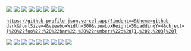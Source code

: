 <!-- heading -->
<img src="https://github-profile-json.vercel.app/?indent=4&theme=tokyo-night-dark&background=false&fontSize=4&viewboxWidth=300&viewboxHeight=5&paddingY=4&oneLine=true&object={%22repository_name%22:%22github-profile-json%22}" />

<!-- description section -->
<img src="https://github-profile-json.vercel.app/?indent=4&theme=tokyo-night-dark&background=false&fontSize=4&viewboxWidth=300&viewboxHeight=5&paddingY=4&oneLine=true&object={%22section%22:%20%22description%22}" />

<img src="https://github-profile-json.vercel.app/?indent=4&theme=tokyo-night-dark&background=false&fontSize=4&viewboxWidth=300&viewboxHeight=20&paddingY=4&object=[%20%22A%20simple%20way%20to%20add%20stylized%20and%20syntax%20highlighted%20JSON%20code%20snippets%20to%20your%20GitHub%20profile!%22,%20%22You%20can%20also%20use%20it%20in%20any%20GitHub%20markdown%20file,%20including%20your%20repository%20README!%22%20]" />

<!-- features section -->
<img src="https://github-profile-json.vercel.app/?indent=4&theme=tokyo-night-dark&background=false&fontSize=4&viewboxWidth=300&viewboxHeight=5&paddingY=4&oneLine=true&object={%22section%22:%22features%22}" />

<img src="https://github-profile-json.vercel.app/?indent=4&theme=tokyo-night-dark&background=false&fontSize=4&viewboxWidth=300&viewboxHeight=20&paddingY=4&object=[%20%22You%20can%20adjust%20values%20to%20your%20liking,%20such%20as%20the%20snippet%20padding,%20line%20spacing,%20viewbox%20width/height%20and%20indent!%22,%20%22There%20are%20also%20200%2b%20themes%20you%20can%20choose%20from,%20including%20your%20favourite%20code%20editor%20themes!%22%20]" />

<!-- parameters section -->
<img src="https://github-profile-json.vercel.app/?indent=4&theme=tokyo-night-dark&background=false&fontSize=4&viewboxWidth=300&viewboxHeight=5&paddingY=4&oneLine=true&object={%22section%22:%20%22parameters%22}" />

<img src="https://github-profile-json.vercel.app/?indent=4&theme=tokyo-night-dark&background=false&fontSize=4&viewboxWidth=300&viewboxHeight=345&paddingY=4&object={%20%22parameters%22:%20{%20%22object%22:%20{%20%22type%22:%20%22string%22,%20%22description%22:%20%22The%20JSON%20object%20that%20will%20be%20displayed%20in%20the%20snippet%22,%20%22required%22:%20true%20},%20%22viewboxHeight%22:%20{%20%22type%22:%20%22number%22,%20%22description%22:%20%22The%20viewbox%20height%20of%20the%20snippet%20SVG%22,%20%22required%22:%20false,%20%22default%22:%20null%20},%20%22viewboxWidth%22:%20{%20%22type%22:%20%22number%22,%20%22description%22:%20%22The%20viewbox%20width%20of%20the%20snippet%20SVG%22,%20%22required%22:%20false,%20%22default%22:%20300%20},%20%22paddingX%22:%20{%20%22type%22:%20%22number%22,%20%22description%22:%20%22The%20padding%20of%20the%20object%20on%20the%20X%20axis%22,%20%22required%22:%20false,%20%22default%22:%208%20},%20%22paddingY%22:%20{%20%22type%22:%20%22number%22,%20%22description%22:%20%22The%20padding%20of%20the%20object%20on%20the%20Y%20axis%22,%20%22required%22:%20false,%20%22default%22:%2018%20},%20%22lineSpacing%22:%20{%20%22type%22:%20%22number%22,%20%22description%22:%20%22The%20line%20spacing%20between%20each%20object%20line%22,%20%22required%22:%20false,%20%22default%22:%201%20},%20%22fontSize%22:%20{%20%22type%22:%20%22number%22,%20%22description%22:%20%22The%20font%20size%20of%20the%20JSON%20snippet%22,%20%22required%22:%20false,%20%22default%22:%2012%20},%20%22indentSize%22:%20{%20%22type%22:%20%22number%22,%20%22description%22:%20%22The%20indent%20size%20of%20the%20JSON%20snippet%22,%20%22required%22:%20false,%20%22default%22:%202%20},%20%22oneLine%22:%20{%20%22type%22:%20%22boolean%22,%20%22description%22:%20%22Whether%20or%20not%20the%20snippet%20will%20be%20strictly%20in%20one%20line%22,%20%22required%22:%20false,%20%22default%22:%20false%20},%20%22theme%22:%20{%20%22type%22:%20%22string%22,%20%22description%22:%20%22The%20theme%20of%20the%20JSON%20snippet%22,%20%22required%22:%20false,%20%22default%22:%20%22github-dark%22%20},%20%22background%22:%20{%20%22type%22:%20%22boolean%22,%20%22description%22:%20%22Whether%20or%20not%20the%20background%20will%20be%20filled%20or%20transparent%22,%20%22required%22:%20false,%20%22default%22:%20true%20}%20}%20}" />

<!-- example section -->
<img src="https://github-profile-json.vercel.app/?indent=4&theme=tokyo-night-dark&background=false&fontSize=4&viewboxWidth=300&viewboxHeight=5&paddingY=4&oneLine=true&object={%22section%22:%20%22example%22}" />

[`https://github-profile-json.vercel.app/?indent=4&theme=github-dark&fontSize=4&viewboxWidth=300&viewboxHeight=5&paddingY=4&object={%20%22foo%22:%20%22bar%22,%20%22numbers%22:%20[1,%202,%203]%20}`](https://github-profile-json.vercel.app/?indent=4&theme=github-dark&fontSize=4&viewboxWidth=300&viewboxHeight=5&paddingY=4&background=false&object={%20%22foo%22:%20%22bar%22,%20%22numbers%22:%20[1,%202,%203]%20})

<img src="https://github-profile-json.vercel.app/?indent=4&theme=github-dark&fontSize=4&viewboxWidth=300&viewboxHeight=40&paddingY=4&object={%20%22foo%22:%20%22bar%22,%20%22numbers%22:%20[1,%202,%203]%20}" />

<!-- themes section -->
<img src="https://github-profile-json.vercel.app/?indent=4&theme=tokyo-night-dark&background=false&fontSize=4&viewboxWidth=300&viewboxHeight=5&paddingY=4&oneLine=true&object={%22section%22:%22themes%22}" />

<!-- github-dark -->
<img src="https://github-profile-json.vercel.app/?indent=4&background=true&theme=github-dark&fontSize=4&viewboxWidth=300&viewboxHeight=65&paddingY=9&object={%20%22theme%22:%20%22github-dark%22,%20%22list%22:%20[1,%202,%203],%20%22data%22:%20{%20%22foo%22:%20%22bar%22%20}%20}" />
<!-- tokyo-night-dark -->
<img src="https://github-profile-json.vercel.app/?indent=4&background=true&theme=tokyo-night-dark&fontSize=4&viewboxWidth=300&viewboxHeight=65&paddingY=9&object={%20%22theme%22:%20%22tokyo-night-dark%22,%20%22list%22:%20[1,%202,%203],%20%22data%22:%20{%20%22foo%22:%20%22bar%22%20}%20}" />
<!-- dracula -->
<img src="https://github-profile-json.vercel.app/?indent=4&background=true&theme=dracula&fontSize=4&viewboxWidth=300&viewboxHeight=65&paddingY=9&object={%20%22theme%22:%20%22dracula%22,%20%22list%22:%20[1,%202,%203],%20%22data%22:%20{%20%22foo%22:%20%22bar%22%20}%20}" />
<!-- androidstudio -->
<img src="https://github-profile-json.vercel.app/?indent=4&background=true&theme=androidstudio&fontSize=4&viewboxWidth=300&viewboxHeight=65&paddingY=9&object={%20%22theme%22:%20%22androidstudio%22,%20%22list%22:%20[1,%202,%203],%20%22data%22:%20{%20%22foo%22:%20%22bar%22%20}%20}" />
<!-- stackoverflow-dark -->
<img src="https://github-profile-json.vercel.app/?indent=4&background=true&theme=stackoverflow-dark&fontSize=4&viewboxWidth=300&viewboxHeight=65&paddingY=9&object={%20%22theme%22:%20%22stackoverflow-dark%22,%20%22list%22:%20[1,%202,%203],%20%22data%22:%20{%20%22foo%22:%20%22bar%22%20}%20}" />
<!-- windows-10 -->
<img src="https://github-profile-json.vercel.app/?indent=4&background=true&theme=windows-10&fontSize=4&viewboxWidth=300&viewboxHeight=65&paddingY=9&object={%20%22theme%22:%20%22windows-10%22,%20%22list%22:%20[1,%202,%203],%20%22data%22:%20{%20%22foo%22:%20%22bar%22%20}%20}" />
<!-- more themes -->
<a href="https://github.com/ibrahimcaj/github-profile-json/tree/main/api/styles">
  <img src="https://github-profile-json.vercel.app/?indent=4&theme=tokyo-night-dark&background=false&fontSize=4&viewboxWidth=300&viewboxHeight=5&paddingY=4&oneLine=true&object={%22message%22:%22You%20can%20find%20more%20themes%20by%20clicking%20here!%22}" />
</a>
